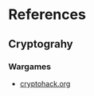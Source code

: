# References



## Cryptograhy

### Wargames
* [cryptohack.org]

[cryptohack.org]: https://cryptohack.org/